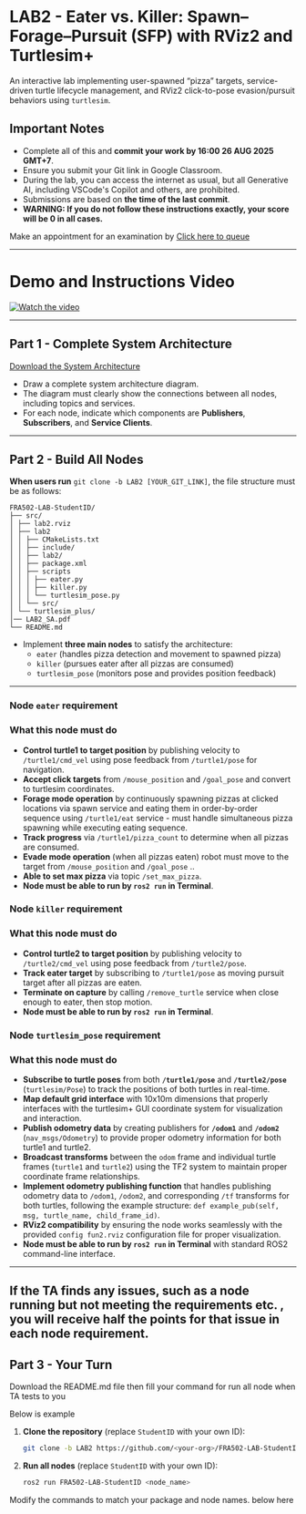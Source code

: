 # LAB2 - Eater vs. Killer: Spawn–Forage–Pursuit (SFP) with RViz2 and Turtlesim+

An interactive lab implementing user-spawned “pizza” targets, service-driven turtle lifecycle management, and RViz2 click-to-pose evasion/pursuit behaviors using `turtlesim`.

## Important Notes
- Complete all of this and **commit your work by 16:00 26 AUG 2025 GMT+7**.
- Ensure you submit your Git link in Google Classroom.
- During the lab, you can access the internet as usual, but all Generative AI, including VSCode's Copilot and others, are prohibited.
- Submissions are based on **the time of the last commit**.
- **WARNING: If you do not follow these instructions exactly, your score will be 0 in all cases.**

Make an appointment for an examination by [Click here to queue](https://docs.google.com/spreadsheets/d/102x7QDbCxpxB_BmuFilWCqS9xsuPyOtY7FSXAnwPJss/edit?usp=sharing)

---

# Demo and Instructions Video

[![Watch the video](https://i.ytimg.com/an_webp/keqN5zx5Sp0/mqdefault_6s.webp?du=3000&sqp=CP6AtsUG&rs=AOn4CLCAjv0DwNV-l73dpPpHO3OjVMZj_w)](https://youtu.be/keqN5zx5Sp0)

---
## Part 1 - Complete System Architecture

[Download the System Architecture](./LAB2_SA.pdf)

- Draw a complete system architecture diagram.  
- The diagram must clearly show the connections between all nodes, including topics and services.  
- For each node, indicate which components are **Publishers**, **Subscribers**, and **Service Clients**.  

---

## Part 2 - Build All Nodes

**When users run** `git clone -b LAB2 [YOUR_GIT_LINK]`, the file structure must be as follows:



```
FRA502-LAB-StudentID/
├── src/
│ ├── lab2.rviz
│ ├── lab2
│ │ ├── CMakeLists.txt
│ │ ├── include/
│ │ ├── lab2/
│ │ ├── package.xml
│ │ ├── scripts
│ │ │ ├── eater.py
│ │ │ ├── killer.py
│ │ │ └── turtlesim_pose.py
│ │ └── src/
│ └── turtlesim_plus/
│── LAB2_SA.pdf
└── README.md

```

- Implement **three main nodes** to satisfy the architecture:  
  - `eater` (handles pizza detection and movement to spawned pizza)  
  - `killer` (pursues eater after all pizzas are consumed)  
  - `turtlesim_pose` (monitors pose and provides position feedback)  


---
### Node `eater` requirement
### What this node **must do**
- **Control turtle1 to target position** by publishing velocity to `/turtle1/cmd_vel` using pose feedback from `/turtle1/pose` for navigation.
- **Accept click targets** from `/mouse_position` and `/goal_pose` and convert to turtlesim coordinates.
- **Forage mode operation** by continuously spawning pizzas at clicked locations via spawn service and eating them in order-by-order sequence using `/turtle1/eat` service - must handle simultaneous pizza spawning while executing eating sequence.
- **Track progress** via `/turtle1/pizza_count` to determine when all pizzas are consumed.
- **Evade mode operation** (when all pizzas eaten) robot must move to the target from `/mouse_position` and `/goal_pose` ..
- **Able to set max pizza** via topic `/set_max_pizza`.
- **Node must be able to run by `ros2 run` in Terminal**.

### Node `killer` requirement  
### What this node **must do**
- **Control turtle2 to target position** by publishing velocity to `/turtle2/cmd_vel` using pose feedback from `/turtle2/pose`.
- **Track eater target** by subscribing to `/turtle1/pose` as moving pursuit target after all pizzas are eaten.
- **Terminate on capture** by calling `/remove_turtle` service when close enough to eater, then stop motion.
- **Node must be able to run by `ros2 run` in Terminal**.

### Node `turtlesim_pose` requirement
### What this node **must do**
- **Subscribe to turtle poses** from both **`/turtle1/pose`** and **`/turtle2/pose`** (`turtlesim/Pose`) to track the positions of both turtles in real-time.
- **Map default grid interface** with 10x10m dimensions that properly interfaces with the turtlesim+ GUI coordinate system for visualization and interaction.
- **Publish odometry data** by creating publishers for **`/odom1`** and **`/odom2`** (`nav_msgs/Odometry`) to provide proper odometry information for both turtle1 and turtle2.
- **Broadcast transforms** between the `odom` frame and individual turtle frames (`turtle1` and `turtle2`) using the TF2 system to maintain proper coordinate frame relationships.
- **Implement odometry publishing function** that handles publishing odometry data to `/odom1`, `/odom2`, and corresponding `/tf` transforms for both turtles, following the example structure: `def example_pub(self, msg, turtle_name, child_frame_id)`.
- **RViz2 compatibility** by ensuring the node works seamlessly with the provided `config fun2.rviz` configuration file for proper visualization.
- **Node must be able to run by `ros2 run` in Terminal** with standard ROS2 command-line interface.
---
## **If the TA finds any issues, such as a node running but not meeting the requirements etc. , you will receive half the points for that issue in each node requirement.**

## Part 3 - Your Turn

Download the README.md file then fill your command for run all node when TA tests to you

Below is example

1. **Clone the repository** (replace `StudentID` with your own ID):
   ```bash
   git clone -b LAB2 https://github.com/<your-org>/FRA502-LAB-StudentID.git
    ```
2. **Run all nodes** (replace `StudentID` with your own ID):
   ```bash
   ros2 run FRA502-LAB-StudentID <node_name>
   ```



Modify the commands to match your package and node names. below here